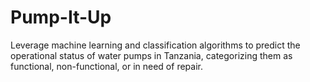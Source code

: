 # Pump-It-Up
Leverage machine learning and classification algorithms to predict the operational status of water pumps in Tanzania, categorizing them as functional, non-functional, or in need of repair.
